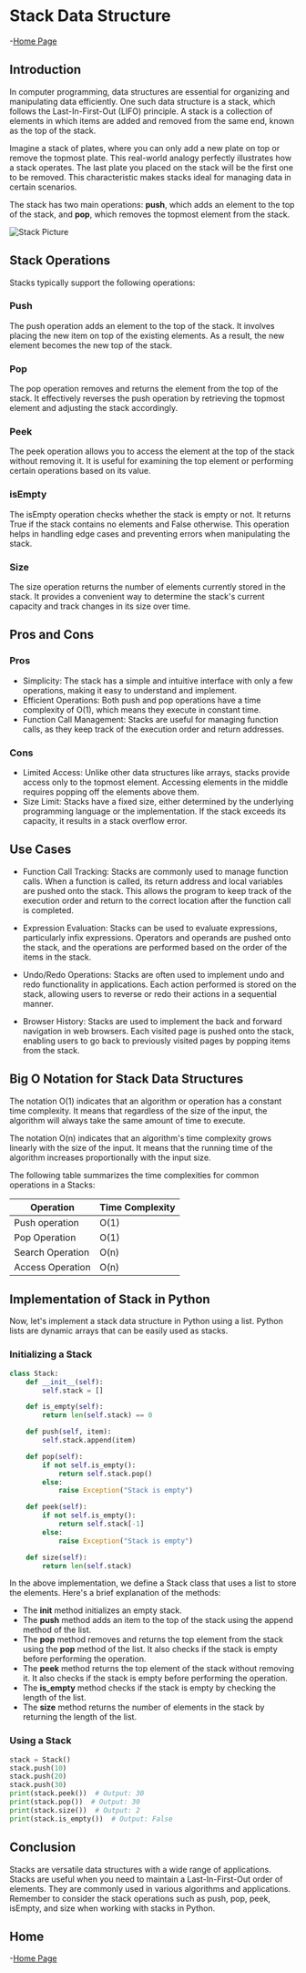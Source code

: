 # Stack Data Structure

-[Home Page](https://github.com/KurtHermansen/Data-Structures/0-welcome.md)

## Introduction
In computer programming, data structures are essential for organizing and manipulating data efficiently. One such data structure is a stack, which follows the Last-In-First-Out (LIFO) principle. A stack is a collection of elements in which items are added and removed from the same end, known as the top of the stack.

Imagine a stack of plates, where you can only add a new plate on top or remove the topmost plate. This real-world analogy perfectly illustrates how a stack operates. The last plate you placed on the stack will be the first one to be removed. This characteristic makes stacks ideal for managing data in certain scenarios.

The stack has two main operations: **push**, which adds an element to the top of the stack, and **pop**, which removes the topmost element from the stack. 

![Stack Picture](https://github.com/KurtHermansen/Data-Structures/stack.jpg)

## Stack Operations
Stacks typically support the following operations:

### Push
The push operation adds an element to the top of the stack. It involves placing the new item on top of the existing elements. As a result, the new element becomes the new top of the stack.

### Pop
The pop operation removes and returns the element from the top of the stack. It effectively reverses the push operation by retrieving the topmost element and adjusting the stack accordingly.

### Peek
The peek operation allows you to access the element at the top of the stack without removing it. It is useful for examining the top element or performing certain operations based on its value.

### isEmpty
The isEmpty operation checks whether the stack is empty or not. It returns True if the stack contains no elements and False otherwise. This operation helps in handling edge cases and preventing errors when manipulating the stack.

### Size
The size operation returns the number of elements currently stored in the stack. It provides a convenient way to determine the stack's current capacity and track changes in its size over time.


## Pros and Cons
### Pros
- Simplicity: The stack has a simple and intuitive interface with only a few operations, making it easy to understand and implement.
- Efficient Operations: Both push and pop operations have a time complexity of O(1), which means they execute in constant time.
- Function Call Management: Stacks are useful for managing function calls, as they keep track of the execution order and return addresses.

### Cons
- Limited Access: Unlike other data structures like arrays, stacks provide access only to the topmost element. Accessing elements in the middle requires popping off the elements above them.
- Size Limit: Stacks have a fixed size, either determined by the underlying programming language or the implementation. If the stack exceeds its capacity, it results in a stack overflow error.

## Use Cases
- Function Call Tracking: Stacks are commonly used to manage function calls. When a function is called, its return address and local variables are pushed onto the stack. This allows the program to keep track of the execution order and return to the correct location after the function call is completed.

- Expression Evaluation: Stacks can be used to evaluate expressions, particularly infix expressions. Operators and operands are pushed onto the stack, and the operations are performed based on the order of the items in the stack.

- Undo/Redo Operations: Stacks are often used to implement undo and redo functionality in applications. Each action performed is stored on the stack, allowing users to reverse or redo their actions in a sequential manner.

- Browser History: Stacks are used to implement the back and forward navigation in web browsers. Each visited page is pushed onto the stack, enabling users to go back to previously visited pages by popping items from the stack.

## Big O Notation for Stack Data Structures

The notation O(1) indicates that an algorithm or operation has a constant time complexity. It means that regardless of the size of the input, the algorithm will always take the same amount of time to execute.

The notation O(n) indicates that an algorithm's time complexity grows linearly with the size of the input. It means that the running time of the algorithm increases proportionally with the input size.

The following table summarizes the time complexities for common operations in a Stacks:

| Operation           | Time Complexity |
|---------------------|-----------------|
| Push operation      | O(1)            |
| Pop Operation       | O(1)            |
| Search Operation    | O(n)            |
| Access Operation    | O(n)            |

## Implementation of Stack in Python
Now, let's implement a stack data structure in Python using a list. Python lists are dynamic arrays that can be easily used as stacks.



### Initializing a Stack
```python
class Stack:
    def __init__(self):
        self.stack = []

    def is_empty(self):
        return len(self.stack) == 0

    def push(self, item):
        self.stack.append(item)

    def pop(self):
        if not self.is_empty():
            return self.stack.pop()
        else:
            raise Exception("Stack is empty")

    def peek(self):
        if not self.is_empty():
            return self.stack[-1]
        else:
            raise Exception("Stack is empty")

    def size(self):
        return len(self.stack)
```

In the above implementation, we define a Stack class that uses a list to store the elements. Here's a brief explanation of the methods:

- The **__init__** method initializes an empty stack.
- The **push** method adds an item to the top of the stack using the append method of the list.
- The **pop** method removes and returns the top element from the stack using the **pop** method of the list. It also checks if the stack is empty before performing the operation.
- The **peek** method returns the top element of the stack without removing it. It also checks if the stack is empty before performing the operation.
- The **is_empty** method checks if the stack is empty by checking the length of the list.
- The **size** method returns the number of elements in the stack by returning the length of the list.

### Using a Stack
```python
stack = Stack()
stack.push(10)
stack.push(20)
stack.push(30)
print(stack.peek())  # Output: 30
print(stack.pop())  # Output: 30
print(stack.size())  # Output: 2
print(stack.is_empty())  # Output: False
```
## Conclusion 

Stacks are versatile data structures with a wide range of applications. Stacks are useful when you need to maintain a Last-In-First-Out order of elements. They are commonly used in various algorithms and applications. Remember to consider the stack operations such as push, pop, peek, isEmpty, and size when working with stacks in Python.

## Home
-[Home Page](https://github.com/KurtHermansen/Data-Structures/0-welcome.md)
